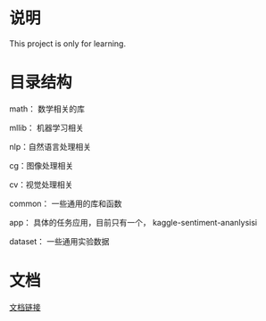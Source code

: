 说明
=

This project is only for learning.  

目录结构
=
math： 数学相关的库  

mllib： 机器学习相关  

nlp：自然语言处理相关  

cg：图像处理相关  

cv：视觉处理相关  

common： 一些通用的库和函数  

app： 具体的任务应用，目前只有一个， kaggle-sentiment-ananlysisi  

dataset： 一些通用实验数据  

文档
=
[文档链接](http://liuxiaoliang.github.io/)
